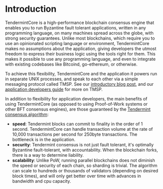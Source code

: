 # Introduction

TendermintCore is a high-performance blockchain consensus engine that enables you to run Byzantine fault tolerant applications, written in any programming language, on many machines spread across the globe, with strong security guarantees.  Unlike most blockchains, which require you to use an opinionated scripting language or environment, TendermintCore makes no assumptions about the application, giving developers the utmost freedom to express their business logic using the tools right for them. This makes it possible to use any programming language, and even to integrate with existing codebases like Bitcoind, go-ethereum, or otherwise.

To achieve this flexibility, TendermintCore and the application it powers run in separate UNIX processes, and speak to each other via a simple messaging protocol called TMSP. See our [introductory blog post](/blog/tmsp-the-tendermint-socket-protocol), and our [application developers guide](/docs/guides/app-development) for more on TMSP.

In addition to flexibility for application developers, the main benefits of using TendermintCore (as opposed to using Proof-of-Work systems or other BFT consensus engines), are those guaranteed by the [Tendermint consensus algorithm](/docs/internals/consensus):

* __speed__: Tendermint blocks can commit to finality in the order of 1 second. TendermintCore can handle transaction volume at the rate of 10,000 transactions per second for 250byte transactions.  The bottleneck is in the application.
* __security__: Tendermint consensus is not just fault tolerant, it's optimally Byzantine fault-tolerant, with accountability.  When the blockchain forks, there is a way to determine liability.
* __scalability__: Unlike PoW, running parallel blockchains does not diminish the speed or security of each chain, so sharding is trivial. The algorithm can scale to hundreds or thousands of validators (depending on desired block times), and will only get better over time with advances in bandwidth and cpu capacity.
